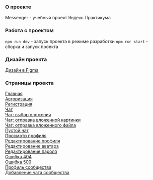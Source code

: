 ### **О проекте**
Messenger - учебный проект Яндекс.Практикума

### **Работа с проектом**
```npm run dev``` - запуск проекта в режиме разработки
```npm run start``` - сборка и запуск проекта


### **Дизайн проекта**
[Дизайн в Figma](https://www.figma.com/file/ALQ7CC5h4Zg3Ciow2FfPew/Untitled?type=design&node-id=0%3A1&mode=design&t=Zwu1RzkfLrN4Prfm-1)

### **Страницы проекта**
[Главная](https://teal-travesseiro-51b42f.netlify.app/)  
[Авторизация](https://teal-travesseiro-51b42f.netlify.app/pages/auth/auth)  
[Регистрация](https://teal-travesseiro-51b42f.netlify.app/pages/register/register)  
[Чат](https://teal-travesseiro-51b42f.netlify.app/pages/chat/chat)  
[Чат: выбор вложения](https://teal-travesseiro-51b42f.netlify.app/pages/chat/chat-choose-attach)  
[Чат: отправка вложенной картинки](https://teal-travesseiro-51b42f.netlify.app/pages/chat/chat-choose-attach-pic)  
[Чат: отправка вложенного файла](https://teal-travesseiro-51b42f.netlify.app/pages/chat/chat-choose-attach-file)  
[Пустой чат](https://teal-travesseiro-51b42f.netlify.app/pages/chat/chat-empty)  
[Просмотр профиля](https://teal-travesseiro-51b42f.netlify.app/pages/profile/profile)  
[Редактирование профиля](https://teal-travesseiro-51b42f.netlify.app/pages/profile/profile-edit)  
[Редактирование аватара](https://teal-travesseiro-51b42f.netlify.app/pages/profile/profile-edit-photo)  
[Редактирование пароля](https://teal-travesseiro-51b42f.netlify.app/pages/password-edit/password-edit)  
[Ошибка 404](https://teal-travesseiro-51b42f.netlify.app/pages/error/404)  
[Ошибка 500](https://teal-travesseiro-51b42f.netlify.app/pages/error/500)  
[Профиль сообщества](https://teal-travesseiro-51b42f.netlify.app/pages/community/community)  
[Добавление чата сообщества](https://teal-travesseiro-51b42f.netlify.app/pages/community/community-edit)  
